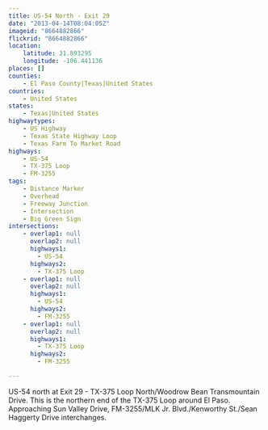 ```yaml
---
title: US-54 North - Exit 29
date: "2013-04-14T08:04:05Z"
imageid: "8664882866"
flickrid: "8664882866"
location:
    latitude: 31.893295
    longitude: -106.441136
places: []
counties:
    - El Paso County|Texas|United States
countries:
    - United States
states:
    - Texas|United States
highwaytypes:
    - US Highway
    - Texas State Highway Loop
    - Texas Farm To Market Road
highways:
    - US-54
    - TX-375 Loop
    - FM-3255
tags:
    - Distance Marker
    - Overhead
    - Freeway Junction
    - Intersection
    - Big Green Sign
intersections:
    - overlap1: null
      overlap2: null
      highways1:
        - US-54
      highways2:
        - TX-375 Loop
    - overlap1: null
      overlap2: null
      highways1:
        - US-54
      highways2:
        - FM-3255
    - overlap1: null
      overlap2: null
      highways1:
        - TX-375 Loop
      highways2:
        - FM-3255

---
```

US-54 north at Exit 29 - TX-375 Loop North/Woodrow Bean Transmountain Drive.  This is the northern end of the TX-375 Loop around El Paso.  Approaching Sun Valley Drive, FM-3255/MLK Jr. Blvd./Kenworthy St./Sean Haggerty Drive interchanges.